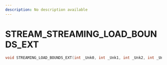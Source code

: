 ```yaml
---
description: No description available 
---
```


# STREAM\_STREAMING_LOAD_BOUNDS_EXT

```cpp
void STREAMING_LOAD_BOUNDS_EXT(int _Unk0, int _Unk1, int _Unk2, int _Unk3, int _Unk4, int _Unk5);
```